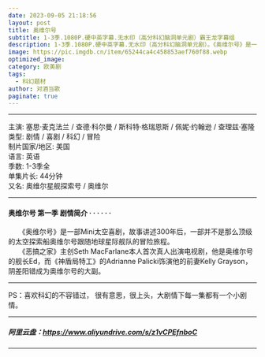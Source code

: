 ```yaml
---
date: 2023-09-05 21:18:56
layout: post
title: 奥维尔号
subtitle: 1-3季.1080P.硬中英字幕.无水印（高分科幻脑洞单元剧）霸王龙字幕组
description: 1-3季.1080P.硬中英字幕.无水印（高分科幻脑洞单元剧）。《奥维尔号》是一部Mini太空喜剧，故事讲述300年后，一部并不是那么顶级的太空探索船奥维尔号跟随地球星际舰队的冒险旅程...
image: https://pic.imgdb.cn/item/65244ca4c458853aef760f88.webp
optimized_image: 
category: 欧美剧
tags:
  - 科幻题材
author: 对酒当歌
paginate: true
---
```


---

主演: 塞思·麦克法兰 / 查德·科尔曼 / 斯科特·格瑞恩斯 / 佩妮·约翰逊 / 查理兹·塞隆  
类型: 剧情 / 喜剧 / 科幻 / 冒险  
制片国家/地区: 美国  
语言: 英语  
季数: 1-3季全  
单集片长: 44分钟  
又名: 奥维尔星舰探索号 / 奥维尔  

---

#### 奥维尔号 第一季 剧情简介 · · · · · ·

　　《奥维尔号》是一部Mini太空喜剧，故事讲述300年后，一部并不是那么顶级的太空探索船奥维尔号跟随地球星际舰队的冒险旅程。  
　　《恶搞之家》主创Seth MacFarlane本人首次真人出演电视剧，他是奥维尔号的舰长Ed，而《神盾局特工》的Adrianne Palicki饰演他的前妻Kelly Grayson，阴差阳错成为奥维尔号的大副。

---

PS：喜欢科幻的不容错过， 很有意思，很上头，大剧情下每一集都有一个小剧情。

---

##### 阿里云盘：<https://www.aliyundrive.com/s/z1vCPEfnboC>

---